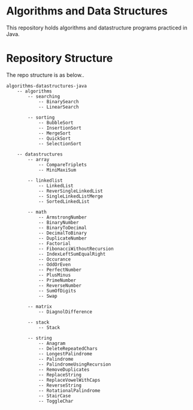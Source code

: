 # Algorithms and Data Structures

This repository holds algorithms and datastructure programs practiced in Java.

# Repository Structure
The repo structure is as below..

    algorithms-datastructures-java
        -- algorithms
            -- searching
                -- BinarySearch
                -- LinearSearch
            
            -- sorting
                -- BubbleSort
                -- InsertionSort
                -- MergeSort
                -- QuickSort
                -- SelectionSort
                
        -- datastructures
            -- array
                -- CompareTriplets
                -- MiniMaxiSum
            
            -- linkedlist
                -- LinkedList
                -- ReverSingleLinkedList
                -- SingleLinkedListMerge
                -- SortedLinkedList
                
            -- math
                -- ArmstrongNumber
                -- BinaryNumber
                -- BinaryToDecimal
                -- DecimalToBinary
                -- DuplicateNumber
                -- Factorial
                -- FibonacciWithoutRecursion
                -- IndexLeftSumEqualRight
                -- Occurance
                -- OddOrEven
                -- PerfectNumber
                -- PlusMinus
                -- PrimeNumber
                -- ReverseNumber
                -- SumOfDigits
                -- Swap
                
            -- matrix
                -- DiagnolDifference
                
            -- stack
                -- Stack
                
            -- string
                -- Anagram
                -- DeleteRepeatedChars
                -- LongestPalindrome
                -- Palindrome
                -- PalindromeUsingRecursion
                -- RemoveDuplicates
                -- ReplaceString
                -- ReplaceVowelWithCaps
                -- ReverseString
                -- RotationalPalindrome
                -- StairCase
                -- ToggleChar
